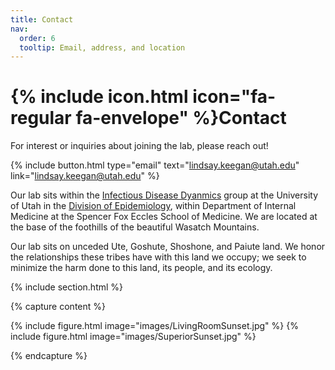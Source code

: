 ```yaml
---
title: Contact
nav:
  order: 6
  tooltip: Email, address, and location
---
```


# {% include icon.html icon="fa-regular fa-envelope" %}Contact

For interest or inquiries about joining the lab, please reach out! 

{%
  include button.html
  type="email"
  text="lindsay.keegan@utah.edu"
  link="lindsay.keegan@utah.edu"
%}

Our lab sits within the [Infectious Disease Dyanmics](https://www.utahinfectiousdiseasedynamics.org/) group at the University of Utah in the [Division of Epidemiology](https://medicine.utah.edu/internal-medicine/epidemiology), within Department of Internal Medicine at the Spencer Fox Eccles School of Medicine. We are located at the base of the foothills of the beautiful Wasatch Mountains.

Our lab sits on unceded Ute, Goshute, Shoshone, and Paiute land. We honor the relationships these tribes have with this land we occupy; we seek to minimize the harm done to this land, its people, and its ecology.


{% include section.html %}

{% capture content %}

{% include figure.html image="images/LivingRoomSunset.jpg" %}
{% include figure.html image="images/SuperiorSunset.jpg" %}

{% endcapture %}



